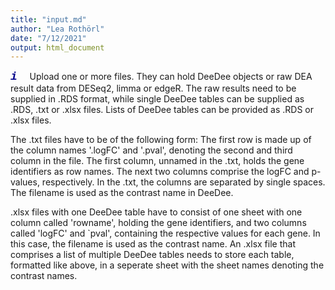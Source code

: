 ```yaml
---
title: "input.md"
author: "Lea Rothörl"
date: "7/12/2021"
output: html_document
---
```


<span style="color:darkblue"><font face="courier"> <font size="4">***i***</font></font></span> &nbsp;&nbsp;&nbsp;
Upload one or more files. They can hold DeeDee objects or raw DEA result data from DESeq2, limma or edgeR. The raw results need to be supplied in .RDS format, while single DeeDee tables can be supplied as .RDS, .txt or .xlsx files. Lists of DeeDee tables can be provided as .RDS or .xlsx files. 

The .txt files have to be of the following form: The first row is made up of the column names '.logFC' and '.pval', denoting the second and third column in the file. The first column, unnamed in the .txt, holds the gene identifiers as row names. The next two columns comprise the logFC and p-values, respectively. In the .txt, the columns are separated by single spaces. The filename is used as the contrast name in DeeDee.

.xlsx files with one DeeDee table have to consist of one sheet with one column called 'rowname', holding the gene identifiers, and two columns called 'logFC' and `pval', containing the respective values for each gene. In this case, the filename is used as the contrast name. An .xlsx file that comprises a list of multiple DeeDee tables needs to store each table, formatted like above, in a seperate sheet with the sheet names denoting the contrast names.

